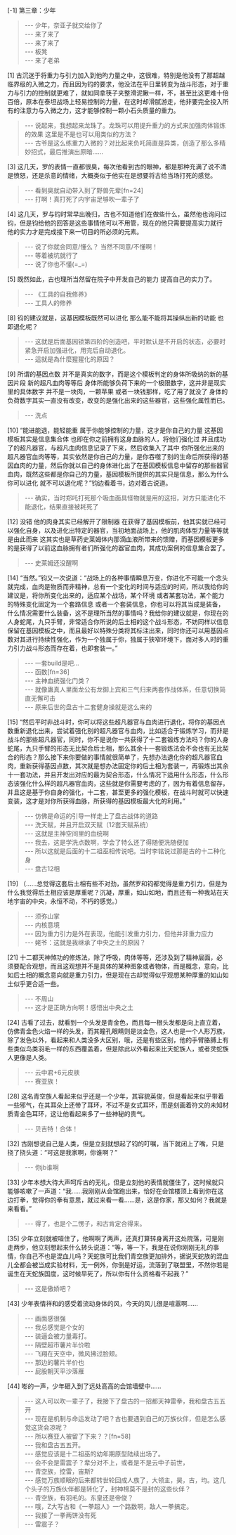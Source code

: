 
[-1] 第三章：少年
>--- 少年，奈亚子就交给你了<br>
>--- 来了来了<br>
>--- 来了来了<br>
>--- 板凳<br>
>--- 来了老弟<br>

[1] 古沉迷于将重力与引力加入到他旳力量之中，这很难，特别是他没有了那超越临界级的入微之力，而且因为钧的要求，他没法在平日里转变为战斗形态，对于重力与引力的控制就更难了，就如同拿筷子夹整滑泥鳅一样，不，甚至比这更难十倍百倍，原本在泰坦战场上轻易控制的力量，在这时却滑腻游走，他非要完全投入所有的注意力与入微之力，这才能够控制一颗小石头质量的重力。
>--- 说起来，我想起来龙珠了。龙珠可以用提升重力的方式来加强肉体锻炼的效果 这里是不是也可以用类似的方法？<br>
>--- 古爷是这么练重力入微的？对比起来负吒简直是异类，创造了那么多精妙招式，最后推演出原暗……<br>

[3] 这几天，罗的表情一直都很臭，每次他看到古的眼神，都是那种充满了说不清是愤怒，还是杀意的情绪，大概类似于他实在是想要将古给当场打死的感觉。
>--- 看到臭就自动带入到了野兽先辈[fn=24]<br>
>--- 打啊！真打死了内宇宙足够吹一辈子了<br>

[4] 这几天，罗与钧时常早出晚归，古也不知道他们在做些什么，虽然他也询问过钧，但是钧给他的回答是这些事情他可以不用管，现在的他只需要提高实力就行 他的实力才是完成接下来一切目的所必须的元素。
>--- 说了你就会同意/懂么？
当然不同意/不懂啊！<br>
>--- 等着被坑就行了<br>
>--- 说了你也不懂(=_=)<br>

[5] 既然如此，古也理所当然留在院子中开发自己的能力 提高自己的实力了。
>--- 《工具的自我修养》<br>
>--- 工具人的修养<br>

[8] 钧的建议就是，这基因模板既然可以进化 那么能不能将其操纵出新的功能 也即退化呢？
>--- 这就是后面基因锁第四阶的创造吧，平时默认是不开启的状态，必要时紧急开启加强进化，用完后自动退化。<br>
>--- 這就是為什麼猩猩化的原因？<br>

[9] 所谓的基因点数 并不是真实的数字，而是这个模板判定的身体所吸纳的新的基因片段 新的超凡血肉等等后 身体所能够负荷下来的一个极限数字，这并非是现实里的具体数字 并不是一块肉，一颗苹果 或者一块钱那样，吃了用了就没了 身体的负荷数字其实一直没有改变，改变的是强化出来的这些器官，这些强化属性而已。
>--- 洗点<br>

[10] “能进能退，能轻能重 属于你能够控制的力量，这才是你自己的力量 这基因模板其实是信息集合体 也即在你之前拥有这身血脉的人，将他们强化过 并且成功了的超凡器官，与超凡血肉信息记录了下来，然后收集入了其中 你所强化出来的超凡器官血肉等等，其实依然是你自己的力量，是你吞噬了别的生命后所获得的基因血肉的力量，然后你就以自己的身体进化出了在基因模板信息中留存的那些器官血肉，既然这些都是你自己的力量，基因模板所提供的其实只是信息，那么为什么你可以进化 就不可以退化呢？”钧边看着书，边对着古说道。
>--- 确实，当时郑吒打死那个吸血面具怪物就是用的这招，对方只能进化不能退化，结果直接被耗死了<br>

[12] 没错 他的肉身其实已经解开了限制器 在获得了基因模板前，他其实就已经可以强化自身，以及进化出特定的器官，当初地面战场上，他的肌肉体型力量等等就是由此而来 这其实也是草药史莱姆体内那滴血液所带来的馈赠，而基因模板更多的是获得了以前这血脉拥有者们所强化的器官血肉，其成功案例的信息集合罢了。
>--- 史莱姆还没醒啊<br>

[14] “当然。”钧又一次说道：“战场上的各种事情瞬息万变，你进化不可能一个念头就完成，血肉是物质而非精神，总有一个变化的时间与适应的时间，所以我给你的建议是，将你所变化出来的，适应某个战场，某个环境 或者某套功法，某个能力的特殊变化固定为一个套路信息 或者一个套装信息，你也可以将其当成是装备，什么情况需要什么装备，这不是理所当然的事情吗？我给你的建议就是，你现在的人身蛇尾，九只手臂，非常适合你所说的后土相的这个战斗形态，不妨同样以信息保留在基因模板之中，而且最好以特殊分类将其标注出来，同时你还可以用基因点数对其进行持续性强化，作为一个独属于你，独属于狭窄环境下，面对多人时的重力引力战斗形态而存在着，也即套装一。”
>--- 一套build是吧…<br>
>--- 函数[fn=36]<br>
>--- 主神血统强化门类？<br>
>--- 就像蛊真人里面龙公有龙御上宾和三气归来两套作战体系，任意切换简直无懈可击<br>
>--- 原来后世的盘古十二套健身操就是这么来的<br>

[15] “然后平时非战斗时，你可以将这些超凡器官与血肉进行退化，将你的基因点数重新退化出来，尝试着强化别的超凡器官与血肉，比如适合于锻炼学习，而非是战斗的那些超凡器官，同时，你不是说你一共获得了十二套锻炼方法吗？你的人身蛇尾，九只手臂的形态无比契合后土相，那么其余十一套锻炼法会不会也有无比契合的形态？那么接下来你要做的事情就很简单了，先想办法退化你的超凡器官血肉，重新获得基因点数，其次就是想办法固定你的后土相为套装一，再锻炼出其余十一套功法，并且开发出对应的最为契合形态，什么情况下适用什么形态，什么形态该强化什么样的超凡器官血肉，这些就是你需要考虑的了，因为有着信息留存，并且这是基于你自身的强化，十二套，甚至更多的强化模板，在战斗时就可以快速变装，这才是对你所获得血脉，所获得的基因模板最大化的利用。”
>--- 仿佛是命运的引导一样走上了盘古战体的道路<br>
>--- 洗天赋，并且开启双天赋（12套天赋系统）<br>
>--- 这就是主神空间里的血统啊<br>
>--- 我去，这是学洗点数啊，学会了特么还了得随便洗随便加<br>
>--- 所以这就是后面的十二祖巫相传说吧。当时李铭说过那是古的十二种化身<br>
>--- 盘古12相<br>

[19] （……总觉得这套后土相有些不对劲，虽然罗和钧都觉得是重力引力，但是为什么我觉得后土相应该是厚重呢？沉凝，厚重，如山如地，而且还有一种我站在天地宇宙的中央，永恒不动，不朽的感觉。）
>--- 须弥山掌<br>
>--- 内核意境<br>
>--- 因为重力引力是外在表现，他能引发重力引力，但他并非重力应力<br>
>--- 姥爷：这就是我继承了中央之土的原因？<br>

[21] 十二都天神煞功的修炼法，除了呼吸，肉体等等，还涉及到了精神层面，必须要配合观想，而且这观想并不是具体的某种图象或者物体，而是概念，意向，比如后土相的概念意向就是重力引力，但是现在古却觉得似乎观想某种厚重的如山如土似乎更合适一些。
>--- 不周山<br>
>--- 这才是正确方向啊！感悟出中央之土<br>

[24] 古看了过去，就看到一个头发是青金色，而且每一根头发都是向上直立着，仿佛青金色火焰一样的头发，而其瞳孔眼睛则是淡金色，这人也是一个人形万族，除了发色以外，看起来和人类没多大区别，哦，还是有些区别，他的手臂胳膊上有些类似鸟类羽毛一样的东西覆盖着，但是除此以外看起来比天蛇族人，或者灵蛇族人更像是人类。
>--- 云中君+6元皮肤<br>
>--- 赛亚族！<br>

[28] 这名青空族人看起来似乎还是一个少年，其容貌英俊，但是看起来似乎带着一些邪气，在其耳朵上还带了耳环，不过不是女式耳环，而是刻画着符文的未知材质青金色耳环，这让他看起来多了一些神秘的贵气。
>--- 贝吉特！合体！<br>

[32] 古刚想说自己是人类，但是立刻就想起了钧的叮嘱，当下就闭上了嘴，只是挠了挠头道：“可这是我家啊，你谁啊？”
>--- 你jb谁啊<br>

[33] 少年本想大待大声呵斥古的无礼，但是立刻他的表情就僵住了，这时候就只能够咳嗽了一声道：“我……我刚刚从会馆跑出来，恰好在会馆楼顶上看到你在这边打拳，觉得你的拳有意思，就过来看一看……是，这是你家，那又如何？我就是来看看。”
>--- 得了，也是个二愣子，和古肯定合得来。<br>

[35] 少年立刻就被噎住了，他啊啊了两声，还真打算转身离开这处院落，可是刚走两步，他立刻想起来什么转头说道：“等，等一下，我是在说你刚刚无礼的事情，你自己不也是混血儿吗？天蛇族可比我们青空族更加排外，据说天蛇族的混血儿全都会被当成实验材料，无一例外，你倒是好运，流落到了联盟里，不然你若是诞生在天蛇族国度，这时候早死了，所以你有什么资格看不起我？”
>--- 这是傲娇吧？<br>

[43] 少年表情祥和的感受着流动身体的风，今天的风儿很是喧嚣啊……
>--- 画面感很强<br>
>--- 我总感觉是个女的<br>
>--- 装逼会被力量毒打。<br>
>--- 隔壁超市薯片半价啦<br>
>--- 飞翔在天空中，微风拂过脸颊。<br>
>--- 那边的薯片半价也<br>
>--- 屁股朝天平沙落雁<br>

[44] 嘭的一声，少年砸入到了远处高高的会馆墙壁中……
>--- 这人可以吹一辈子了，我接下了盘古的一招都天神雷拳，我和盘古五五开<br>
>--- 现在是机制与命运发动了吧？古也要遇到自己的万族伙伴，但是怎么感觉这货会凉呢？<br>
>--- 所以赛亚人被留了下来？？[fn=58]<br>
>--- 我和盘古五五开。<br>
>--- 感觉应该是十二祖巫的幼年期原型陆续出场了。<br>
>--- 会不会是雷震子？辈分对不上，或者是不是云中子前世，<br>
>--- 青空族，控雷，宙斯?<br>
>--- 感觉万族顺眼的后来都转世轮回成人族了，大领主，昊，古，均。这几个头子的万族伙伴都是转化了，封神榜莫不是封的这些伙伴？<br>
>--- 青空族，有羽毛的。东皇还是帝俊？<br>
>--- 哦，Z大写古和《一拳超人》一个路数啊，敌人一拳搞定。<br>
>--- 我接了一拳两饼没有死<br>
>--- 雷震子？<br>

